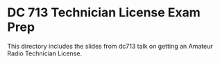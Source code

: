 DC 713 Technician License Exam Prep
===================================

This directory includes the slides from dc713 talk on getting an
Amateur Radio Technician License.
